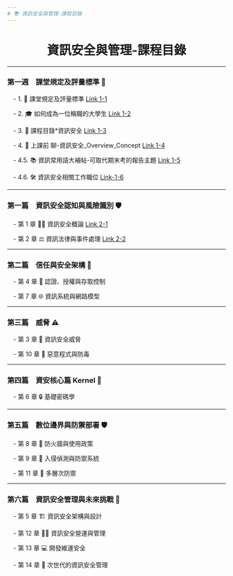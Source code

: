 ```yaml
---
# 📚 資訊安全與管理-課程目錄
---
```


<div align="center">
	<h1>資訊安全與管理-課程目錄</h1>
</div>

---

### 第一週　課堂規定及評量標準 📝

&emsp;- 1. 📜 課堂規定及評量標準 [Link 1-1](1-1.課堂規定及評量標準.pptx)

&emsp;- 2. 🎓 如何成為一位稱職的大學生 [Link 1-2](1-2.如何成為一位稱職的大學生.pptx)

&emsp;- 3. 📑 課程目錄*資訊安全 [Link 1-3](1-3.課程目錄*資訊安全.ppt)

&emsp;- 4. 💬 上課前 聊-資訊安全_Overview_Concept [Link 1-4](1-4.上課前聊-資訊安全_Overview_Concept.ppt)

&emsp;- 4.5. 📚 資訊常用語大補帖-可取代期末考的報告主題 [Link 1-5](1-5.常見資訊用語_及_同學可以報告_取代期中期未考的題目.txt)

&emsp;- 4.6. 🛠️ 資訊安全相關工作職位 [Link-1-6](資訊安全相關工作職位.md)

---

### 第一篇　資訊安全認知與風險識別 🛡️

&emsp;- 第 1 章 🧑‍💻 資訊安全概論 [Link 2-1](CH01資訊安全概論.pptx)

&emsp;- 第 2 章 ⚖️ 資訊法律與事件處理 [Link 2-2](CH02資訊法律與事件處理.pptx)

---

### 第二篇　信任與安全架構 🔐

&emsp;- 第 4 章 🔑 認證、授權與存取控制

&emsp;- 第 7 章 🌐 資訊系統與網路模型

---

### 第三篇　威脅 ⚠️

&emsp;- 第 3 章 🧨 資訊安全威脅

&emsp;- 第 10 章 🦠 惡意程式與防毒

---

### 第四篇　資安核心篇 Kernel 🧠

&emsp;- 第 6 章 🔒 基礎密碼學

---

### 第五篇　數位邊界與防禦部署 🛡️

&emsp;- 第 8 章 🚪 防火牆與使用政策

&emsp;- 第 9 章 🛑 入侵偵測與防禦系統

&emsp;- 第 11 章 🧱 多層次防禦

---

### 第六篇　資訊安全管理與未來挑戰 🚀

&emsp;- 第 5 章 🏗️ 資訊安全架構與設計

&emsp;- 第 12 章 🧑‍💼 資訊安全營運與管理

&emsp;- 第 13 章 💻 開發維運安全

&emsp;- 第 14 章 🌟 次世代的資訊安全管理
